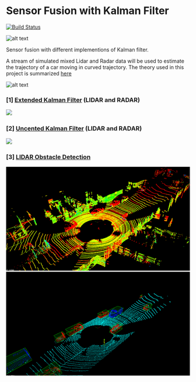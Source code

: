 # Sensor Fusion with Kalman Filter

[![Build Status](https://dev.azure.com/zhujun981661/zhujun981661/_apis/build/status/zhujun98.sensor-fusion?branchName=master)](https://dev.azure.com/zhujun981661/zhujun981661/_build/latest?definitionId=3&branchName=master)

![alt text](./misc/theme.png)

Sensor fusion with different implementions of Kalman filter.

A stream of simulated mixed Lidar and Radar data will be used to estimate the 
trajectory of a car moving in curved trajectory. The theory used in this project 
is summarized [here](./KalmanFilter.pdf)

![alt text](./misc/flow_chart.png)

### [1] [Extended Kalman Filter](./EKF) (LIDAR and RADAR)

![](./misc/EKF_show.png)

### [2] [Uncented Kalman Filter](./UKF) (LIDAR and RADAR)

![](./misc/UKF_show.png)

### [3] [LIDAR Obstacle Detection](./SFND_Lidar_Obstacle_Detection)

![Raw data 1 ](./misc/raw_lidar_1.gif)
![Processed data 1](./misc/processed_lidar_1.gif)
